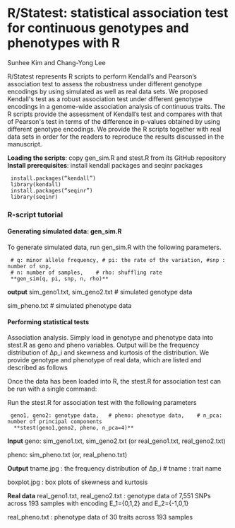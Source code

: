 #  R/Statest: statistical association test for continuous genotypes and phenotypes with R
 
Sunhee Kim and Chang-Yong Lee

R/Statest represents R scripts to perform Kendall’s and Pearson’s association test to assess the robustness under different genotype encodings by using simulated as well as real data sets. 
We proposed Kendall's test as a robust association test under different genotype encodings in a genome-wide association analysis of continuous traits. The R scripts provide the assessment of Kendall’s test and compares with that of Pearson's test in terms of the difference in p-values obtained by using different genotype encodings. We provide the R scripts together with real data sets in order for the readers to reproduce the results discussed in the manuscript.

**Loading the scripts**: copy gen_sim.R and stest.R from its GitHub repository
**Install prerequisites**: install kendall packages and seqinr packages

     install.packages(“kendall”)
     library(kendall)
     install.packages(“seqinr”)
     library(seqinr)


### R-script tutorial
#### Generating simulated data: gen_sim.R
To generate simulated data, run gen_sim.R with the following parameters.

     # q: minor allele frequency, # pi: the rate of the variation, #snp : number of snp, 
     # n: number of samples,	# rho: shuffling rate
     **gen_sim(q, pi, snp, n, rho)**
     
**output** 
sim_geno1.txt, sim_geno2.txt  # simulated genotype data

sim_pheno.txt  # simulated phenotype data

#### Performing statistical tests 
Association analysis. Simply load in genotype and phenotype data into stest.R as geno and pheno variables. Output will be the frequency distribution of ∆p_i and skewness and kurtosis of the distribution. We provide genotype and phenotype of real data, which are listed and described as follows

Once the data has been loaded into R, the stest.R for association test can be run with a single command:

Run the stest.R for association test with the following parameters

     geno1, geno2: genotype data,	# pheno: phenotype data,	# n_pca: number of principal components
      **stest(geno1,geno2, pheno, n_pca=4)**
      
**Input** 
geno: sim_geno1.txt, sim_geno2.txt (or real_geno1.txt, real_geno2.txt)

pheno: sim_pheno.txt (or, real_pheno.txt) 

**Output**
tname.jpg : the frequency distribution of ∆p_i   # tname : trait name 

boxplot.jpg : box plots of skewness and kurtosis

**Real data**
real_geno1.txt, real_geno2.txt : genotype data of 7,551 SNPs across 193 samples with encoding E_1={0,1,2} and E_2={-1,0,1} 

real_pheno.txt : phenotype data of 30 traits across 193 samples


